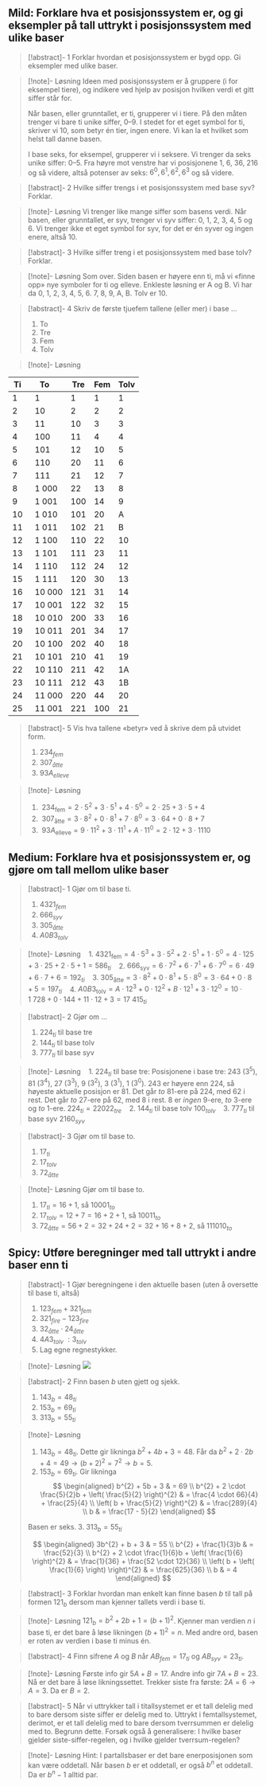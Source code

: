 ## Mild: Forklare hva et posisjonssystem er, og gi eksempler på tall uttrykt i posisjonssystem med ulike baser

> [!abstract]- 1
> Forklar hvordan et posisjonssystem er bygd opp. Gi eksempler med ulike baser.

> [!note]- Løsning 
>  Ideen med posisjonssystem er å gruppere (i for eksempel tiere), og indikere ved hjelp av posisjon hvilken verdi et gitt siffer står for. 
>  
>  Når basen, eller grunntallet, er ti, grupperer vi i tiere. På den måten trenger vi bare ti unike siffer, 0–9. I stedet for et eget symbol for ti, skriver vi 10, som betyr én tier, ingen enere. Vi kan la et hvilket som helst tall danne basen. 
>  
>  I base seks, for eksempel, grupperer vi i seksere. Vi trenger da seks unike siffer: 0–5. Fra høyre mot venstre har vi posisjonene 1, 6, 36, 216 og så videre, altså potenser av seks: $6^0,6^1,6^2,6^3$ og så videre.

> [!abstract]- 2
>  Hvilke siffer trengs i et posisjonssystem med base syv? Forklar.

> [!note]- Løsning 
> Vi trenger like mange siffer som basens verdi. Når basen, eller grunntallet, er syv, trenger vi syv siffer: 0, 1, 2, 3, 4, 5 og 6. Vi trenger ikke et eget symbol for syv, for det er én syver og ingen enere, altså 10.

> [!abstract]- 3
> Hvilke siffer treng i et posisjonssystem med base tolv? Forklar.

> [!note]- Løsning 
> Som over. Siden basen er høyere enn ti, må vi «finne opp» nye symboler for ti og elleve. Enkleste løsning er A og B. Vi har da 0, 1, 2, 3, 4, 5, 6. 7, 8, 9, A, B. Tolv er 10.

> [!abstract]- 4
> Skriv de første tjuefem tallene (eller mer) i base ...
> 1. To
> 2. Tre
> 3. Fem
> 4. Tolv

> [!note]- Løsning 
> 
| Ti  | To     | Tre | Fem | Tolv |
| --- | ------ | --- | --- | ---- |
| 1   | 1      | 1   | 1   | 1    |
| 2   | 10     | 2   | 2   | 2    |
| 3   | 11     | 10  | 3   | 3    |
| 4   | 100    | 11  | 4   | 4    |
| 5   | 101    | 12  | 10  | 5    |
| 6   | 110    | 20  | 11  | 6    |
| 7   | 111    | 21  | 12  | 7    |
| 8   | 1 000  | 22  | 13  | 8    |
| 9   | 1 001  | 100 | 14  | 9    |
| 10  | 1 010  | 101 | 20  | A    |
| 11  | 1 011  | 102 | 21  | B    |
| 12  | 1 100  | 110 | 22  | 10   |
| 13  | 1 101  | 111 | 23  | 11   |
| 14  | 1 110  | 112 | 24  | 12   |
| 15  | 1 111  | 120 | 30  | 13   |
| 16  | 10 000 | 121 | 31  | 14   |
| 17  | 10 001 | 122 | 32  | 15   |
| 18  | 10 010 | 200 | 33  | 16   |
| 19  | 10 011 | 201 | 34  | 17   |
| 20  | 10 100 | 202 | 40  | 18   |
| 21  | 10 101 | 210 | 41  | 19   |
| 22  | 10 110 | 211 | 42  | 1A   |
| 23  | 10 111 | 212 | 43  | 1B   |
| 24  | 11 000 | 220 | 44  | 20   |
| 25  | 11 001 | 221 | 100 | 21   |


> [!abstract]- 5 
> Vis hva tallene «betyr» ved å skrive dem på utvidet form.
> 1. $234_{fem}$
> 2. $307_{åtte}$
> 3. $93A_{elleve}$

> [!note]- Løsning 
> 1.  $234_{\text{fem}}=2⋅5^2+3⋅5^1+4⋅5^0=2⋅25+3⋅5+4$
> 2.  $307_{\text{åtte}}=3⋅8^2+0⋅8^1+7⋅8^0=3⋅64+0⋅8+7$
> 3.  $93A_{\text{elleve}}=9⋅11^2+3⋅11^1+A⋅11^0=2⋅12 +3⋅11 10$


## Medium: Forklare hva et posisjonssystem er, og gjøre om tall mellom ulike baser


> [!abstract]- 1
>  Gjør om til base ti.
>  1. $4321_{fem}$
>  2. $666_{syv}$
>  3. $305_{åtte}$
>  4. $A0B3_{tolv}$

> [!note]- Løsning 
>    1. $4321_{\text{fem}} = 4 \cdot 5^{3} + 3 \cdot 5^{2} + 2 \cdot 5^{1} + 1 \cdot 5^{0} = 4 \cdot 125 + 3 \cdot 25 + 2 \cdot 5 + 1 = 586_{ti}$
>    2. $666_{\text{syv}} = 6 \cdot 7^{2} + 6 \cdot 7^{1} + 6 \cdot 7^{0} = 6 \cdot 49 + 6 \cdot 7 + 6 = 192_{ti}$
>    3. $305_{\text{åtte}} = 3 \cdot 8^{2} + 0 \cdot 8^{1} + 5 \cdot 8^{0} = 3 \cdot 64 + 0 \cdot 8 + 5 = 197_{ti}$
>    4. $A0B3_{\text{tolv}} = A \cdot 12^{3} + 0 \cdot 12^{2} + B \cdot 12^{1} + 3 \cdot 12^{0} = 10 \cdot 1\ 728 + 0 \cdot 144 + 11 \cdot 12 + 3 = {17\ 415}_{ti}$

> [!abstract]- 2
> Gjør om ...
> 1. $224_{ti}$ til base tre
> 2. $144_{ti}$ til base tolv
> 3. $777_{ti}$ til base syv

> [!note]- Løsning 
>    1. $224_{ti}$ til base tre: Posisjonene i base tre: 243 ($3^{5}$), 81 ($3^{4}$), 27 ($3^{3}$), 9 ($3^{2}$), 3 ($3^{1}$), 1 ($3^{0}$). 243 er høyere enn 224, så høyeste aktuelle posisjon er 81. Det går *to* 81-ere på 224, med 62 i rest. Det går *to* 27-ere på 62, med 8 i rest. 8 er *ingen* 9-ere,  *to* 3-ere og *to* 1-ere. $224_{ti} = 22022_{tre}$
>    2. $144_{ti}$ til base tolv $100_{tolv}$
>    3. $777_{ti}$ til base syv $2160_{syv}$

> [!abstract]- 3
> Gjør om til base to.
> 1. $17_{ti}$
> 2. $17_{tolv}$
> 3. $72_{åtte}$

> [!note]- Løsning 
> Gjør om til base to.
> 1. $17_{ti} = 16 + 1$,  så $10001_{to}$
> 2. $17_{tolv} = 12 + 7 = 16 + 2+1$, så $10011_{to}$
> 3. $72_{åtte} = 56 + 2 = 32+24+2 = 32+16+8+2$, så $111010_{to}$

## **Spicy: Utføre beregninger med tall uttrykt i andre baser enn ti**

> [!abstract]- 1
> Gjør beregningene i den aktuelle basen (uten å oversette til base ti, altså)
> 1. $123_{fem} + 321_{fem}$
> 2. $321_{fire} - 123_{fire}$
> 3. $32_{åtte} \cdot 24_{åtte}$
> 4. $4A3_{tolv}\ :3_{tolv}$
> 5. Lag egne regnestykker.

> [!note]- Løsning 
> ![](https://raw.githubusercontent.com/Andremartiny/MA-173/main/img/tall/Picture1.jpg)


> [!abstract]- 2
> Finn basen $b$ uten gjett og sjekk.
> 1.  $143_{b} = 48_{ti}$
> 2. $153_{b} = 69_{ti}$
> 3. $313_{b} = 55_{ti}$


> [!note]- Løsning 
> 1. $143_{b} = 48_{ti}$. Dette gir likninga $b^{2} + 4b + 3 = 48$.
>    Får da $b^{2} + 2 \cdot 2b + 4 = 49 \rightarrow (b + 2)^{2} = 7^{2} \rightarrow b = 5.$
> 2.    ${153}_{b} = 69_{ti}$. Gir likninga
> $$
> \begin{aligned}
> b^{2} + 5b + 3
> & = 69
> \\
> b^{2} + 2 \cdot \frac{5}{2}b + \left( \frac{5}{2} \right)^{2}
> & = \frac{4 \cdot 66}{4} + \frac{25}{4}
> \\
> \left( b + \frac{5}{2} \right)^{2}
> & = \frac{289}{4}
> \\
> b
> & = \frac{17 - 5}{2}
> \end{aligned}
> $$
> 
> Basen er seks.
> 3.  $313_{b} = 55_{ti}$
> 
> $$
> \begin{aligned}
> 3b^{2} + b + 3
> &  = 55
> \\
> b^{2} + \frac{1}{3}b
> & = \frac{52}{3}
> \\
> b^{2} + 2 \cdot \frac{1}{6}b + \left( \frac{1}{6} \right)^{2}
> &  = \frac{1}{36} + \frac{52 \cdot 12}{36}
> \\
> \left( b + \left( \frac{1}{6} \right) \right)^{2}
> &  = \frac{625}{36}
> \\
> b
> & = 4
> \end{aligned}
> $$



> [!abstract]- 3
> Forklar hvordan man enkelt kan finne basen $b$ til tall på formen $121_{b}$ dersom man kjenner tallets verdi i base ti.

> [!note]- Løsning 
> $121_{b} = b^{2} + 2b + 1 = (b + 1)^{2}$. Kjenner man verdien $n$ i base ti, er det bare å løse likningen $(b + 1)^{2} = n$. Med andre ord, basen er roten av verdien i base ti minus én.

> [!abstract]- 4
> Finn sifrene $A$ og $B$ når $AB_{fem} = 17_{ti}$ og $AB_{syv} = 23_{ti}$.

> [!note]- Løsning 
> Første info gir $5A + B = 17$. Andre info gir $7A + B = 23$. Nå er det bare å løse likningssettet. Trekker siste fra første: 
> $2A = 6 \rightarrow A = 3$. Da er $B = 2$.

> [!abstract]- 5
> Når vi uttrykker tall i titallsystemet er et tall delelig med to bare dersom siste siffer er delelig med to. Uttrykt i femtallsystemet, derimot, er et tall delelig med to bare dersom tverrsummen er delelig med to. Begrunn dette. Forsøk også å generalisere: I hvilke baser gjelder siste-siffer-regelen, og i hvilke gjelder tverrsum-regelen?

> [!note]- Løsning 
> Hint: I partallsbaser er det bare enerposisjonen som kan være oddetall.
> Når basen $b$ er et oddetall, er også $b^{n}$ et oddetall. Da er
> $b^{n} - 1$ alltid par.